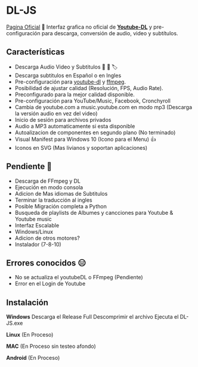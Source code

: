 # DL-JS

[Pagina Oficial](https://jackestar.netlify.app/indexdl) :link:
Interfaz grafica no oficial de __[Youtube-DL](https://github.com/ytdl-org/youtube-dl)__ y pre-configuración para descarga, conversión de audio, video y subtítulos.

## Características
* Descarga Audio Video y Subtitulos :musical_note: :movie_camera: :label:
* Descarga subtitulos en Español o en Ingles
*	Pre-configuración para [youtube-dl](https://youtube-dl.org/) y [ffmpeg](https://ffmpeg.org/). 
*	Posibilidad de ajustar calidad (Resolución, FPS, Audio Rate).
* Preconfigurado para la mejor calidad disponible.
*	Pre-configuración para YouTube/Music, Facebook, Cronchyroll
* Cambia de youtube.com a music.youtube.com en modo mp3 (Descarga la versión audio en vez del video)
* Inicio de sesión para archivos privados 
* Audio a MP3 automaticamente si esta disponible
* Autoalizacion de componentes en segundo plano (No terminado)
* Visual Manifest para Windows 10 (Icono para el Menu) :+1:
* Iconos en SVG (Mas livianos y soportan aplicaciones)

## Pendiente :construction:
* Descarga de FFmpeg y DL
* Ejecución en modo consola
* Adicion de Mas idiomas de Subtitulos
* Terminar la traducción al ingles
* Posible Migración completa a Python
* Busqueda de playlists de Albumes y cancciones para Youtube & Youtube music
* Interfaz Escalable
* Windows/Linux
* Adicion de otros motores?
* Instalador (7-8-10)

## Errores conocidos :expressionless:
* No se actualiza el youtubeDL o FFmpeg (Pendiente)
* Error en el Login de Youtube

## Instalación

__Windows__
Descarga el Release Full
Descomprimir el archivo
Ejecuta el DL-JS.exe

__Linux__
(En Proceso)

__MAC__
(En Proceso sin testeo afondo)

__Android__
(En Proceso)

